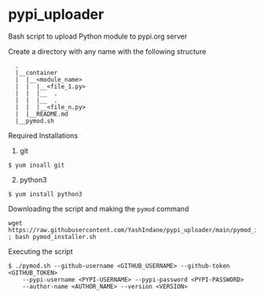 # pypi_uploader
Bash script to upload Python module to pypi.org server

Create a directory with any name with the following structure

```
  .
  |__container
  |  |__<module_name>
  |  |  |__<file_1.py>
  |  |  |__  .
  |  |	|__  .	 
  |  |  |__<file_n.py>
  |  |__README.md
  |__pymod.sh
```  
  

Required Installations

1) git

```
$ yum insall git
```  

2) python3

```
$ yum install python3
```

Downloading the script and making the `pymod` command

```
wget https://raw.githubusercontent.com/YashIndane/pypi_uploader/main/pymod_installer.sh ; bash pymod_installer.sh
```

Executing the script

```
$ ./pymod.sh --github-username <GITHUB_USERNAME> --github-token <GITHUB_TOKEN>
    --pypi-username <PYPI-USERNAME> --pypi-password <PYPI-PASSWORD>
    --author-name <AUTHOR_NAME> --version <VERSION>
```    
    

